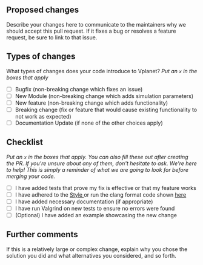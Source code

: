 ## Proposed changes

Describe your changes here to communicate to the maintainers why we should accept this pull request. If it fixes a bug or resolves a feature request, be sure to link to that issue.

## Types of changes

What types of changes does your code introduce to Vplanet?
_Put an `x` in the boxes that apply_

- [ ] Bugfix (non-breaking change which fixes an issue)
- [ ] New Module (non-breaking change which adds simulation parameters)
- [ ] New feature (non-breaking change which adds functionality)
- [ ] Breaking change (fix or feature that would cause existing functionality to not work as expected)
- [ ] Documentation Update (if none of the other choices apply)

## Checklist

_Put an `x` in the boxes that apply. You can also fill these out after creating the PR. If you're unsure about any of them, don't hesitate to ask. We're here to help! This is simply a reminder of what we are going to look for before merging your code._

- [ ] I have added tests that prove my fix is effective or that my feature works
- [ ] I have adhered to the [Style ](https://virtualplanetarylaboratory.github.io/vplanet/StyleGuide.html) or run the clang format code shown [here](https://virtualplanetarylaboratory.github.io/vplanet/StyleGuide.html#c-code-formatting)
- [ ] I have added necessary documentation (if appropriate)
- [ ] I have run Valgrind on new tests to ensure no errors were found
- [ ] (Optional) I have added an example showcasing the new change

## Further comments

If this is a relatively large or complex change, explain why you chose the solution you did and what alternatives you considered, and so forth.
